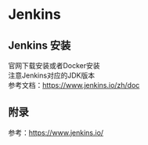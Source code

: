 # Jenkins

## Jenkins 安装
官网下载安装或者Docker安装  
注意Jenkins对应的JDK版本  
参考文档：https://www.jenkins.io/zh/doc
## 附录
参考：https://www.jenkins.io/